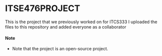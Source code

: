 # ITSE476PROJECT
This is the project that we previously worked on for ITCS333
I uploaded the files to this repository and added everyone as a collaborator

#### Note
- Note that the project is an open-source project.
